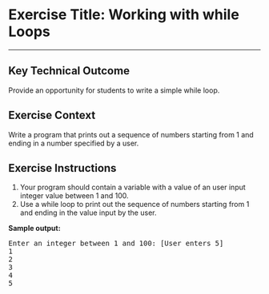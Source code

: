 # Exercise Title: Working with while Loops
---
## Key Technical Outcome
Provide an opportunity for students to write a simple while loop.

## Exercise Context
Write a program that prints out a sequence of numbers starting from 1 and ending in a number specified by a user.

## Exercise Instructions
  1. Your program should contain a variable with a value of an user input integer value between 1 and 100.
  2. Use a while loop to print out the sequence of numbers starting from 1 and ending in the value input by the user.

<b>Sample output:</b>
<pre>Enter an integer between 1 and 100: [User enters 5]
1
2
3
4
5</pre>
